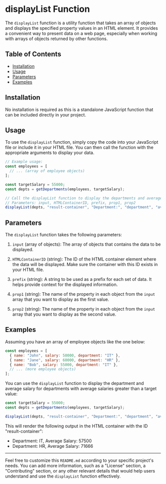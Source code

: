 # displayList Function

The `displayList` function is a utility function that takes an array of objects and displays the specified property values in an HTML element. It provides a convenient way to present data on a web page, especially when working with arrays of objects returned by other functions.

## Table of Contents

- [Installation](#installation)
- [Usage](#usage)
- [Parameters](#parameters)
- [Examples](#examples)

## Installation

No installation is required as this is a standalone JavaScript function that can be included directly in your project.

## Usage

To use the `displayList` function, simply copy the code into your JavaScript file or include it in your HTML file. You can then call the function with the appropriate arguments to display your data.

```javascript
// Example usage:
const employees = [
  // ... (array of employee objects)
];

const targetSalary = 55000;
const depts = getDepartments(employees, targetSalary);

// Call the displayList function to display the departments and average salaries
// Parameters: input, HTMLContainerID, prefix, prop1, prop2
displayList(depts, "result-container", "Department:", "department", "avg");
```

## Parameters

The `displayList` function takes the following parameters:

1. `input` (array of objects): The array of objects that contains the data to be displayed.

2. `HTMLContainerID` (string): The ID of the HTML container element where the data will be displayed. Make sure the container with this ID exists in your HTML file.

3. `prefix` (string): A string to be used as a prefix for each set of data. It helps provide context for the displayed information.

4. `prop1` (string): The name of the property in each object from the `input` array that you want to display as the first value.

5. `prop2` (string): The name of the property in each object from the `input` array that you want to display as the second value.

## Examples

Assuming you have an array of employee objects like the one below:

```javascript
const employees = [
  { name: "John", salary: 50000, department: "IT" },
  { name: "Jane", salary: 60000, department: "HR" },
  { name: "Bob", salary: 55000, department: "IT" },
  // ... (more employee objects)
];
```

You can use the `displayList` function to display the department and average salary for departments with average salaries greater than a target value:

```javascript
const targetSalary = 55000;
const depts = getDepartments(employees, targetSalary);

displayList(depts, "result-container", "Department:", "department", "avg");
```

This will render the following output in the HTML container with the ID "result-container":

- Department: IT, Average Salary: 57500
- Department: HR, Average Salary: 71666

---

Feel free to customize this `README.md` according to your specific project's needs. You can add more information, such as a "License" section, a "Contributing" section, or any other relevant details that would help users understand and use the `displayList` function effectively.
